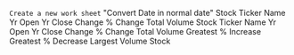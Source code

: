`Create a new work sheet`
"Convert Date in normal date"
Stock Ticker Name     Yr Open   Yr Close  Change % Change Total Volume
                    Stock Ticker Name     Yr Open   Yr Close  Change % Change Total Volume
Greatest % Increase 
Greatest % Decrease
Largest Volume Stock     
